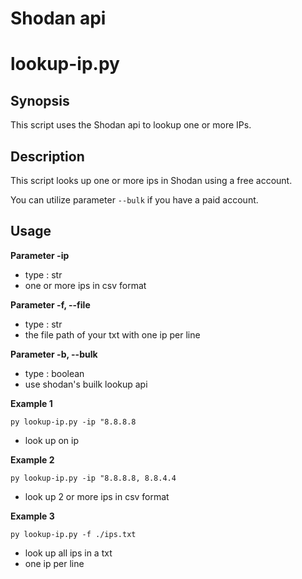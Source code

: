 # Shodan api

# lookup-ip.py

## Synopsis
This script uses the Shodan api to lookup one or more IPs.

## Description
This script looks up one or more ips in Shodan using a free account.

You can utilize parameter `--bulk` if you have a paid account.

## Usage

**Parameter -ip**
- type : str
- one or more ips in csv format

**Parameter -f, --file**
- type : str
- the file path of your txt with one ip per line

**Parameter -b, --bulk**
- type : boolean
- use shodan's builk lookup api

**Example 1**

`py lookup-ip.py -ip "8.8.8.8`

- look up on ip

**Example 2**

`py lookup-ip.py -ip "8.8.8.8, 8.8.4.4`

- look up 2 or more ips in csv format

**Example 3**

`py lookup-ip.py -f ./ips.txt`

- look up all ips in a txt
- one ip per line
